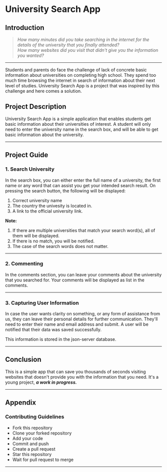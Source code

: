 # University Search App

## Introduction
>*How many minutes did you take searching in the internet for the details of the university that you finally attended?   
>How many websites did you visit that didn't give you the information you wanted?*

---  

Students and parents do face the challenge of lack of concrete basic information about universities on completing high school. They spend too much time browsing the internet in search of information about their next level of studies. University Search App is a project that was inspired by this challenge and here comes a solution.

## Project Description
University Search App is a simple application that enables students get basic information about their universities of interest. A student will only need to enter the university name in the search box, and will be able to get basic information about the university. 

---

## Project Guide
### 1. Search University
In the search box, you can either enter the full name of a university, the first name or any word that can assist you get your intended search result. On pressing the search button, the following will be displayed:
1. Correct university name
2. The country the univesity is located in.
3. A link to the official university link. 

**Note:** 
1. If there are multiple universities that match your search word(s), all of them will be displayed.
2. If there is no match, you will be notified.
3. The case of the search words does not matter.

---

### 2. Commenting
In the comments section, you can leave your comments about the university that you searched for. Your comments will be displayed as list in the comments.

---

### 3. Capturing User Information
In case the user wants clarity on something, or any form of assistance from us, they can leave their personal details for further communication. They'll need to enter their name and email address and submit. A user will be notified that their data was saved successfully.

This information is stored in the json-server database. 

---

## Conclusion
This is a simple app that can save you thousands of seconds visiting websites that doesn't provide you with the information that you need. It's a young project, ***a work in progress.***

---

## Appendix
### Contributing Guidelines
* Fork this repository
* Clone your forked repository
* Add your code
* Commit and push
* Create a pull request
* Star this repository
* Wait for pull request to merge

---